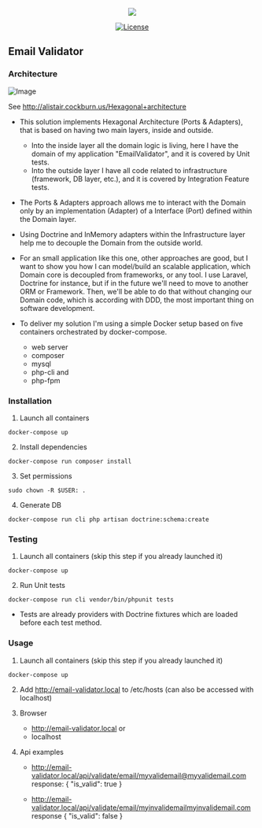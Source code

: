 <p align="center"><img src="https://laravel.com/assets/img/components/logo-laravel.svg"></p>
<p align="center">
<a href="https://packagist.org/packages/laravel/framework"><img src="https://poser.pugx.org/laravel/framework/license.svg" alt="License"></a>
</p>

## Email Validator 


### Architecture 


![Image](http://alistair.cockburn.us/get/2301)

See http://alistair.cockburn.us/Hexagonal+architecture

- This solution implements Hexagonal Architecture (Ports & Adapters), that is based on having 
two main layers, inside and outside.
    - Into the inside layer all the domain logic is living, here I have the domain of my application "EmailValidator", 
      and it is covered by Unit tests.
    - Into the outside layer I have all code related to infrastructure (framework, DB layer, etc.), and it is covered 
      by Integration Feature tests. 
- The Ports & Adapters approach allows me to interact with the Domain only by an implementation (Adapter) of a 
Interface (Port) defined within the Domain layer.
     
- Using Doctrine and InMemory adapters within the Infrastructure layer help me to decouple the Domain from the outside 
world.

- For an small application like this one, other approaches are good, but I want to show you how I can model/build an 
scalable application, which Domain core is decoupled from frameworks, or any tool. I use Laravel, Doctrine for instance, 
but if in the future we'll need to move to another ORM or Framework. Then, we'll be able to do that without changing 
our Domain code, which is according with DDD, the most important thing on software development. 
   
- To deliver my solution I'm using a simple Docker setup based on five containers orchestrated by docker-compose.
    - web server
    - composer
    - mysql
    - php-cli and 
    - php-fpm

### Installation

1. Launch all containers
````
docker-compose up
````

2. Install dependencies
````      
docker-compose run composer install
````

3. Set permissions
````
sudo chown -R $USER: .
````
    
4. Generate DB
````
docker-compose run cli php artisan doctrine:schema:create
````
    
### Testing

1. Launch all containers (skip this step if you already launched it)
````
docker-compose up
````

2. Run Unit tests
````    
docker-compose run cli vendor/bin/phpunit tests
````

- Tests are already providers with Doctrine fixtures which are loaded before each test method.
    
### Usage

1. Launch all containers (skip this step if you already launched it)
````
docker-compose up
````
    
2. Add http://email-validator.local to /etc/hosts (can also be accessed with localhost)
    

3. Browser
    - http://email-validator.local 
    or 
    - localhost
    
4. Api examples
    - http://email-validator.local/api/validate/email/myvalidemail@myvalidemail.com  <br />
        response: 
            { "is_valid": true }
           
    - http://email-validator.local/api/validate/email/myinvalidemailmyinvalidemail.com <br />
        response
            { "is_valid": false }
    
